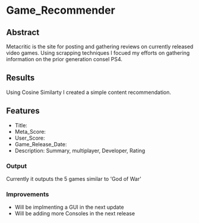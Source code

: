 # Game_Recommender

## Abstract
Metacritic is the site for posting and gathering reviews on currently released video games. Using scrapping techniques I focued my efforts on gathering information on the prior generation consel PS4.

## Results
Using Cosine Similarty I created a simple content recommendation. 

## Features
* Title:
* Meta_Score:
* User_Score:
* Game_Release_Date:
* Description: Summary, multiplayer, Developer, Rating

### Output
Currently it outputs the 5 games similar to 'God of War'

### Improvements
* Will be implmenting a GUI in the next update
* Will be adding more Consoles in the next release

